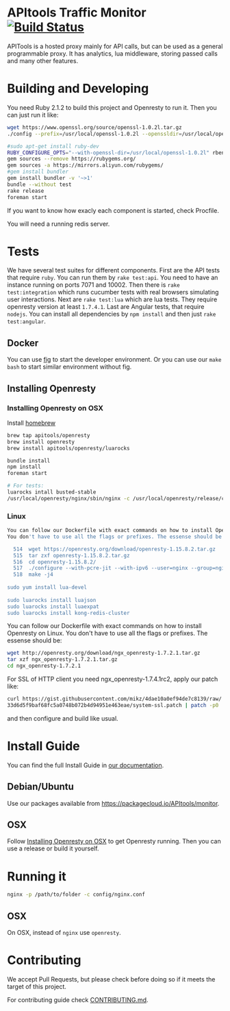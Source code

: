 # APItools Traffic Monitor [![Build Status](https://travis-ci.org/APItools/monitor.svg?branch=master)](https://travis-ci.org/APItools/monitor)

APITools is a hosted proxy mainly for API calls, but can be used as a general programmable proxy.
It has analytics, lua middleware, storing passed calls and many other features.

# Building and Developing

You need Ruby 2.1.2 to build this project and Openresty to run it.
Then you can just run it like:

```bash
wget https://www.openssl.org/source/openssl-1.0.2l.tar.gz 
./config --prefix=/usr/local/openssl-1.0.2l --openssldir=/usr/local/openssl-1.0.2l shared zlib

#sudo apt-get install ruby-dev
RUBY_CONFIGURE_OPTS="--with-openssl-dir=/usr/local/openssl-1.0.2l" rbenv install 2.1.2
gem sources --remove https://rubygems.org/
gem sources -a https://mirrors.aliyun.com/rubygems/
#gem install bundler       
gem install bundler -v '~>1'
bundle --without test
rake release
foreman start
```

If you want to know how exacly each component is started, check Procfile.

You will need a running redis server.

# Tests
We have several test suites for different components. First are the API tests that require `ruby`. You can run them by `rake test:api`. You need to have an instance running on ports 7071 and 10002. Then there is `rake test:integration` which runs cucumber tests with real browsers simulating user interactions. Next are `rake test:lua` which are lua tests. They require openresty version at least `1.7.4.1`. Last are Angular tests, that require `nodejs`. You can install all dependencies by `npm install` and then just `rake test:angular`.

## Docker

You can use [fig](http://www.fig.sh/index.html) to start the developer environment.
Or you can use our `make bash` to start similar environment without fig.


## Installing Openresty


### Installing Openresty on OSX

Install [homebrew](http://brew.sh/)

```bash
brew tap apitools/openresty
brew install openresty
brew install apitools/openresty/luarocks

bundle install
npm install
foreman start

# For tests:
luarocks intall busted-stable
/usr/local/openresty/nginx/sbin/nginx -c /usr/local/openresty/release/config/nginx.conf -p /usr/local/openresty/release/
```

### Linux

```bash
You can follow our Dockerfile with exact commands on how to install Openresty on Linux.
You don't have to use all the flags or prefixes. The essense should be:

  514  wget https://openresty.org/download/openresty-1.15.8.2.tar.gz
  515  tar zxf openresty-1.15.8.2.tar.gz
  516  cd openresty-1.15.8.2/
  517  ./configure --with-pcre-jit --with-ipv6 --user=nginx --group=nginx --with-http_sub_module --with-http_auth_request_module --with-http_v2_module --with-stream --with-stream_ssl_module --with-stream_ssl_preread_module --with-http_ssl_module --with-luajit-xcflags=-DLUAJIT_ENABLE_LUA52COMPAT --with-http_gunzip_module --with-http_stub_status_module --with-luajit --prefix=/opt/verynginx/openresty
  518  make -j4
  
sudo yum install lua-devel
   
sudo luarocks install luajson
sudo luarocks install luaexpat
sudo luarocks install kong-redis-cluster

```

You can follow our Dockerfile with exact commands on how to install Openresty on Linux.
You don't have to use all the flags or prefixes. The essense should be:

```bash
wget http://openresty.org/download/ngx_openresty-1.7.2.1.tar.gz
tar xzf ngx_openresty-1.7.2.1.tar.gz
cd ngx_openresty-1.7.2.1

```

For SSL of HTTP client you need ngx_openresty-1.7.4.1rc2, apply our patch like:

```bash
curl https://gist.githubusercontent.com/mikz/4dae10a0ef94de7c8139/raw/
33d6d5f9baf68fc5a0748b072b4d94951e463eae/system-ssl.patch | patch -p0
```
and then configure and build like usual.

# Install Guide
You can find the full Install Guide in [our documentation](https://docs.apitools.com/docs/on-premise/).

## Debian/Ubuntu

Use our packages available from https://packagecloud.io/APItools/monitor.

## OSX

Follow [Installing Openresty on OSX](#installing-openresty-on-osx) to get Openresty running.
Then you can use a release or build it yourself.

# Running it

```bash
nginx -p /path/to/folder -c config/nginx.conf
```

## OSX

On OSX, instead of `nginx` use `openresty`.


# Contributing

We accept Pull Requests, but please check before doing so if it meets the target of this project.

For contributing guide check [CONTRIBUTING.md](CONTRIBUTING.md).
